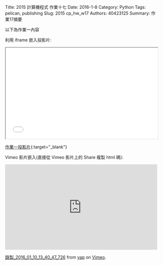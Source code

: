 Title: 2015 計算機程式 作業十七
Date: 2016-1-8
Category: Python
Tags: pelican, publishing
Slug: 2015  cp_hw_w17
Authors: 40423125
Summary: 作業17摘要

以下為作業一內容

利用 iframe 嵌入投影片:

<iframe src="40423125_cp_w17_p.html" width="500" height="300"></iframe>

[作業一投影片](40423125_cp_w11_p.html){:target="_blank"}


Vimeo 影片嵌入(直接從 Vimeo 影片上的 Share 複製 html 碼):

<iframe src="https://player.vimeo.com/video/151276070" width="500" height="281" frameborder="0" webkitallowfullscreen mozallowfullscreen allowfullscreen></iframe> <p><a href="https://vimeo.com/151276070">錄製_2016_01_10_13_40_47_726</a> from <a href="https://vimeo.com/user45104858">yap</a> on <a href="https://vimeo.com">Vimeo</a>.</p>